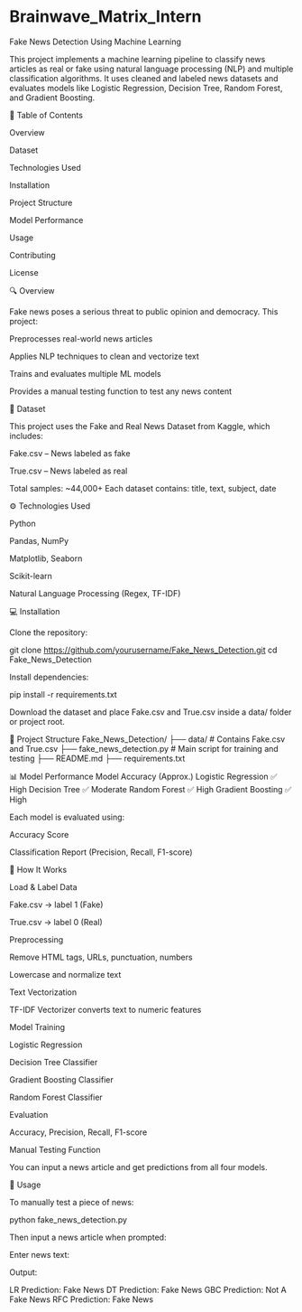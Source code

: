 # Brainwave_Matrix_Intern
Fake News Detection Using Machine Learning

This project implements a machine learning pipeline to classify news articles as real or fake using natural language processing (NLP) and multiple classification algorithms. It uses cleaned and labeled news datasets and evaluates models like Logistic Regression, Decision Tree, Random Forest, and Gradient Boosting.

📌 Table of Contents

Overview

Dataset

Technologies Used

Installation

Project Structure

Model Performance

Usage

Contributing

License

🔍 Overview

Fake news poses a serious threat to public opinion and democracy. This project:

Preprocesses real-world news articles

Applies NLP techniques to clean and vectorize text

Trains and evaluates multiple ML models

Provides a manual testing function to test any news content

📁 Dataset

This project uses the Fake and Real News Dataset from Kaggle, which includes:

Fake.csv – News labeled as fake

True.csv – News labeled as real

Total samples: ~44,000+
Each dataset contains: title, text, subject, date

⚙️ Technologies Used

Python

Pandas, NumPy

Matplotlib, Seaborn

Scikit-learn

Natural Language Processing (Regex, TF-IDF)

💻 Installation

Clone the repository:

git clone https://github.com/yourusername/Fake_News_Detection.git
cd Fake_News_Detection


Install dependencies:

pip install -r requirements.txt


Download the dataset and place Fake.csv and True.csv inside a data/ folder or project root.

📂 Project Structure
Fake_News_Detection/
├── data/                     # Contains Fake.csv and True.csv
├── fake_news_detection.py   # Main script for training and testing
├── README.md
├── requirements.txt

📊 Model Performance
Model	Accuracy (Approx.)
Logistic Regression	✅ High
Decision Tree	✅ Moderate
Random Forest	✅ High
Gradient Boosting	✅ High

Each model is evaluated using:

Accuracy Score

Classification Report (Precision, Recall, F1-score)

🚀 How It Works

Load & Label Data

Fake.csv → label 1 (Fake)

True.csv → label 0 (Real)

Preprocessing

Remove HTML tags, URLs, punctuation, numbers

Lowercase and normalize text

Text Vectorization

TF-IDF Vectorizer converts text to numeric features

Model Training

Logistic Regression

Decision Tree Classifier

Gradient Boosting Classifier

Random Forest Classifier

Evaluation

Accuracy, Precision, Recall, F1-score

Manual Testing Function

You can input a news article and get predictions from all four models.

🧪 Usage

To manually test a piece of news:

python fake_news_detection.py


Then input a news article when prompted:

Enter news text: <paste your article here>


Output:

LR Prediction: Fake News
DT Prediction: Fake News
GBC Prediction: Not A Fake News
RFC Prediction: Fake News
